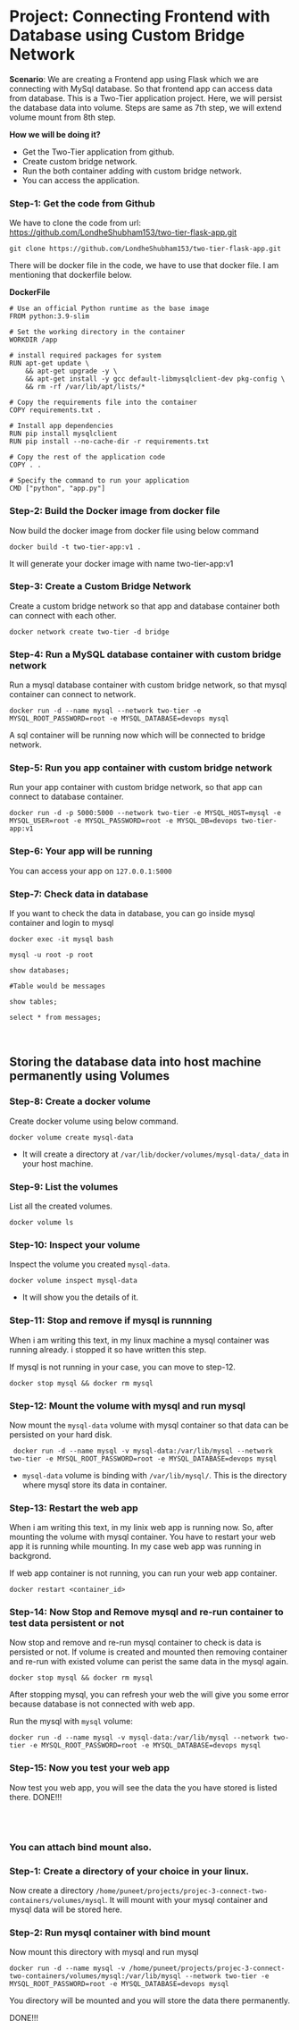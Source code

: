 # Project: Connecting Frontend with Database using Custom Bridge Network

**Scenario**: We are creating a Frontend app using Flask which we are connecting with MySql database. So that frontend app can access data from database. This is a Two-Tier application project. Here, we will persist the database data into volume. Steps are same as 7th step, we will extend volume mount from 8th step.

**How we will be doing it?**
- Get the Two-Tier application from github.
- Create custom bridge network.
- Run the both container adding with custom bridge network.
- You can access the application.

### Step-1: Get the code from Github

We have to clone the code from url: https://github.com/LondheShubham153/two-tier-flask-app.git

```
git clone https://github.com/LondheShubham153/two-tier-flask-app.git
```

There will be docker file in the code, we have to use that docker file. I am mentioning that dockerfile below.

**DockerFile**
```
# Use an official Python runtime as the base image
FROM python:3.9-slim

# Set the working directory in the container
WORKDIR /app

# install required packages for system
RUN apt-get update \
    && apt-get upgrade -y \
    && apt-get install -y gcc default-libmysqlclient-dev pkg-config \
    && rm -rf /var/lib/apt/lists/*

# Copy the requirements file into the container
COPY requirements.txt .

# Install app dependencies
RUN pip install mysqlclient
RUN pip install --no-cache-dir -r requirements.txt

# Copy the rest of the application code
COPY . .

# Specify the command to run your application
CMD ["python", "app.py"]
```

### Step-2: Build the Docker image from docker file

Now build the docker image from docker file using below command

```
docker build -t two-tier-app:v1 .
```

It will generate your docker image with name two-tier-app:v1

### Step-3: Create a Custom Bridge Network 

Create a custom bridge network so that app and database container both can connect with each other.

```
docker network create two-tier -d bridge
```

### Step-4: Run a MySQL database container with custom bridge network

Run a mysql database container with custom bridge network, so that mysql container can connect to network.

```
docker run -d --name mysql --network two-tier -e MYSQL_ROOT_PASSWORD=root -e MYSQL_DATABASE=devops mysql
```

A sql container will be running now which will be connected to bridge network.

### Step-5: Run you app container with custom bridge network

Run your app container with custom bridge network, so that app can connect to database container.

```
docker run -d -p 5000:5000 --network two-tier -e MYSQL_HOST=mysql -e MYSQL_USER=root -e MYSQL_PASSWORD=root -e MYSQL_DB=devops two-tier-app:v1
```

### Step-6: Your app will be running

You can access your app on ```127.0.0.1:5000```

### Step-7: Check data in database

If you want to check the data in database, you can go inside mysql container and login to mysql

```
docker exec -it mysql bash

mysql -u root -p root

show databases;

#Table would be messages

show tables;

select * from messages;
```

<br>

## Storing the database data into host machine permanently using Volumes

### Step-8: Create a docker volume

Create docker volume using below command.
```
docker volume create mysql-data
```
- It will create a directory at ```/var/lib/docker/volumes/mysql-data/_data``` in your host machine.

### Step-9: List the volumes

List all the created volumes.
```
docker volume ls
```

### Step-10: Inspect your volume

Inspect the volume you created ```mysql-data```.
```
docker volume inspect mysql-data
```
- It will show you the details of it.

### Step-11: Stop and remove if mysql is runnning

When i am writing this text, in my linux machine a mysql container was running already. i stopped it so have written this step.

If mysql is not running in your case, you can move to step-12.

```
docker stop mysql && docker rm mysql
```

### Step-12: Mount the volume with mysql and run mysql

Now mount the ```mysql-data``` volume with mysql container so that data can be persisted on your hard disk.

```
 docker run -d --name mysql -v mysql-data:/var/lib/mysql --network two-tier -e MYSQL_ROOT_PASSWORD=root -e MYSQL_DATABASE=devops mysql
```
- ```mysql-data``` volume is binding with ```/var/lib/mysql/```. This is the directory where mysql store its data in container.

### Step-13: Restart the web app

When i am writing this text, in my linix web app is running now. So, after mounting the volume with mysql container. You have to restart your web app it is running while mounting. In my case web app was running in backgrond.

If web app container is not running, you can run your web app container.

```
docker restart <container_id>
```

### Step-14: Now Stop and Remove mysql and re-run container to test data persistent or not

Now stop and remove and re-run mysql container to check is data is persisted or not. If volume is created and mounted then removing container and re-run with existed volume can perist the same data in the mysql again.

```
docker stop mysql && docker rm mysql
```

After stopping mysql, you can refresh your web the will give you some error because database is not connected with web app.

Run the mysql with ```mysql``` volume:

```
docker run -d --name mysql -v mysql-data:/var/lib/mysql --network two-tier -e MYSQL_ROOT_PASSWORD=root -e MYSQL_DATABASE=devops mysql
```

### Step-15: Now you test your web app

Now test you web app, you will see the data the you have stored is listed there. DONE!!!

<br>
<br>

### You can attach bind mount also.

### Step-1: Create a directory of your choice in your linux.

Now create a directory ```/home/puneet/projects/projec-3-connect-two-containers/volumes/mysql```. It will mount with your mysql container and mysql data will be stored here.

### Step-2: Run mysql container with bind mount

Now mount this directory with mysql and run mysql

```
docker run -d --name mysql -v /home/puneet/projects/projec-3-connect-two-containers/volumes/mysql:/var/lib/mysql --network two-tier -e MYSQL_ROOT_PASSWORD=root -e MYSQL_DATABASE=devops mysql
```

You directory will be mounted and you will store the data there permanently.

DONE!!!
